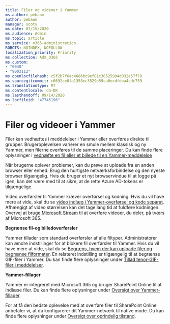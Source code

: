 ```yaml
---
title: Filer og videoer i Yammer
ms.author: pebaum
author: pebaum
manager: scotv
ms.date: 07/15/2020
ms.audience: Admin
ms.topic: article
ms.service: o365-administration
ROBOTS: NOINDEX, NOFOLLOW
localization_priority: Priority
ms.collection: Adm_O365
ms.custom:
- "6040"
- "9003112"
ms.openlocfilehash: c5f2b7f6ac4686bc9ef81c38525994d032a57f78
ms.sourcegitcommit: c6692ce0fa1358ec3529e59ca0ecdfdea4cdc759
ms.translationtype: MT
ms.contentlocale: da-DK
ms.lasthandoff: 09/14/2020
ms.locfileid: "47745196"
---
```

# <a name="files-and-videos-in-yammer"></a>Filer og videoer i Yammer

Filer kan vedhæftes i meddelelser i Yammer eller overføres direkte til grupper. Brugeroplevelsen varierer en smule mellem klassisk og ny Yammer, men filerne overføres til de samme placeringer. Du kan finde flere oplysninger i [vedhæfte en fil eller et billede til en Yammer-meddelelse](https://support.microsoft.com/office/attach-a-file-or-image-to-a-yammer-message-f576d4d1-ad66-4ce4-9c43-46cf75978dbf)  

Når brugerne oplever problemer, kan du prøve at uploade fra en anden browser eller enhed. Brug den hurtigste netværksforbindelse og den nyeste browser tilgængelig. Hvis du bruger et nyt browservindue til at logge på igen, kan det være med til at sikre, at de rette Azure AD-tokens er tilgængelige.

Video overførsler til Yammer kræver overførsel og kodning. Hvis du vil have mere at vide, skal du se [video indlæg i Yammer-overførsel og kode separat](https://support.microsoft.com/office/video-posts-in-yammer-upload-and-encode-separately-5b3a348e-3a0a-4c4b-95b1-eabdf245ba25). Afhængigt af video størrelsen kan det tage lang tid at fuldføre kodningen. Overvej at bruge [Microsoft Stream](https://docs.microsoft.com/stream/overview) til at overføre videoer, du deler, på tværs af Microsoft 365.

**Begrænse fil-og billedoverførsler**

Yammer tillader som standard overførsler af alle filtyper. Administratorer kan ændre indstillinger for at blokere fil overførsler til Yammer. Hvis du vil have mere at vide, skal du se [Begræns, hvem der kan uploade filer og begrænse filformater](https://docs.microsoft.com/yammer/configure-your-yammer-network/configure-yammer#restrict-who-can-upload-files-and-limit-file-formats). En relateret indstilling er tilgængelig til at begrænse GIF-filer i Yammer. Du kan finde flere oplysninger under [Tillad tenor-GIF-filer i meddelelser](https://docs.microsoft.com/yammer/configure-your-yammer-network/configure-yammer#allow-tenor-gifs-in-messages).

**Yammer-fillager**

Yammer er integreret med Microsoft 365 og bruger SharePoint Online til at indlæse filer. Du kan finde flere oplysninger under [Oversigt over Yammer-fillager](https://docs.microsoft.com/yammer/get-started-with-yammer/file-storage). 

For at få den bedste oplevelse med at overføre filer til SharePoint Online anbefaler vi, at du konfigurerer dit Yammer-netværk til native mode. Du kan finde flere oplysninger under [Oversigt over oprindelig tilstand](https://docs.microsoft.com/yammer/configure-your-yammer-network/overview-native-mode). 
